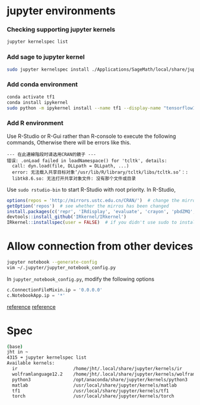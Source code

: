 # jupyter environments

### Checking supporting jupyter kernels

```bash
jupyter kernelspec list
```

### Add sage to jupyter kernel

```bash
sudo jupyter kernelspec install ./Applications/SageMath/local/share/jupyter/kernels/sagemath
```

### Add conda environment

```bash
conda activate tf1
conda install ipykernel
sudo python -m ipykernel install --name tf1 --display-name "tensorflow1.13"
```

### Add R environment

Use R-Studio or R-Gui rather than R-console to execute the following commands, Otherwise there will be errors like this.
```
--- 在此連線階段时请选用CRAN的鏡子 ---
错误: .onLoad failed in loadNamespace() for 'tcltk', details:
  call: dyn.load(file, DLLpath = DLLpath, ...)
  error: 无法载入共享目标对象‘/usr/lib/R/library/tcltk/libs/tcltk.so’：:
  libtk8.6.so: 无法打开共享对象文件: 没有那个文件或目录
```

Use `sudo rstudio-bin` to start R-Studio with root priority. In R-Studio, 

```R
options(repos = 'http://mirrors.ustc.edu.cn/CRAN/')  # change the mirror
getOption('repos')  # see whether the mirros has been changed
install.packages(c('repr', 'IRdisplay', 'evaluate', 'crayon', 'pbdZMQ', 'devtools', 'uuid', 'digest'))
devtools::install_github('IRkernel/IRkernel')
IRkernel::installspec(user = FALSE)  # if you didn't use sudo to install packages, then user=TRUE, and the kernel would be installed in home directory
```


# Allow connection from other devices

```bash
jupyter notebook --generate-config
vim ~/.jupyter/jupyter_notebook_config.py
```

In `jupyter_notebook_config.py`, modify the following options
```python
c.ConnectionFileMixin.ip = '0.0.0.0'
c.NotebookApp.ip = '*'
```

[reference](https://blog.csdn.net/Master_Lin_007/article/details/108023362) [reference](https://blog.csdn.net/qcyfred/article/details/82767965)




# Spec
```bash
(base) 
jht in ~  
4315 ➜ jupyter kernelspec list         
Available kernels:
  ir                     /home/jht/.local/share/jupyter/kernels/ir
  wolframlanguage12.2    /home/jht/.local/share/jupyter/kernels/wolframlanguage12.2
  python3                /opt/anaconda/share/jupyter/kernels/python3
  matlab                 /usr/local/share/jupyter/kernels/matlab
  tf1                    /usr/local/share/jupyter/kernels/tf1
  torch                  /usr/local/share/jupyter/kernels/torch
```
